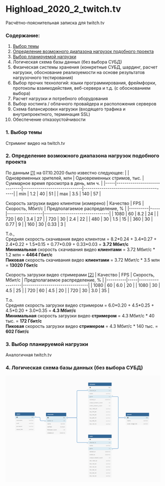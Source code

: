
# Highload_2020_2_twitch.tv
Расчётно-пояснительная записка для twitch.tv

### Содержание:
1.  [Выбор темы](#1--выбор-темы)
2.  [Определение возможного диапазона нагрузок подобного проекта](#2-определение-возможного-диапазона-нагрузок-подобного-проекта)
3.  [Выбор планируемой нагрузки](#3-выбор-планируемой-нагрузки)
4.  Логическая схема базы данных (без выбора СУБД)
5.  Физическая системы хранения (конкретные СУБД, шардинг, расчет нагрузки, обоснование реализуемости на основе результатов нагрузочного тестирования)
6.  Выбор прочих технологий: языки программирования, фреймфорки, протоколы взаимодействия, веб-сервера и т.д. (с обоcнованием выбора)
7.  Расчет нагрузки и потребного оборудования
8.  Выбор хостинга / облачного провайдера и расположения серверов
9.  Схема балансировки нагрузки (входящего трафика и внутрипроектного, терминация SSL)
10.  Обеспечение отказоустойчивости


### 1.  Выбор темы
Стриминг видео на twitch.tv


### 2. Определение возможного диапазона нагрузок подобного проекта

По данным [[1]](https://twitchtracker.com/statistics) на 07.10.2020 было известно следующее:
|     | Одновременных зрителей, млн | Одновременных стримов, тыс. | Суммарное время просмотра в день, млн ч. |
|-----|------------------------------|------------------------------|------------------------------------------|
| min | 1.2                          | 40                           | 51                                       |
| max | 3.5                          | 140                          | 57                                       |

Скорость загрузки видео клиентом (измерено)
| Качество | FPS | Скорость, Мбит/с | Предполагаемое распределение, % |
|----------|-----|------------------|---------------------------------|
| 1080     | 60  | 8.2              | 24                              |
| 720      | 60  | 3.4              | 27                              |
| 720      | 30  | 2.4              | 22                              |
| 480      | 30  | 1.5              | 15                              |
| 360      | 30  | 0.77             | 9                               |
| 160      | 30  | 0.33             | 3                               |

Т.о.,  
Средняя скорость скачивания видео клиентом =  8.2\*0.24 + 3.4\*0.27 + 2.4\*0.22 + 1.5\*0.15 + 0.77\*0.09 + 0.33\*0.03 = **3.72 Мбит/с**  
**Минимальная** скорость скачивания видео **клиентами** = 3.72 Мбит/с \* 1.2 млн = **4464 Гбит/с**  
**Пиковая** скорость скачивания видео **клиентами** = 3.72 Мбит/с \* 3.5 млн = **13020 Гбит/с**  
 
 Скорость загрузки видео стримерами [[2]](https://stream.twitch.tv/encoding/)
| Качество | FPS | Скорость, Мбит/с | Предполагаемое распределение, % |
|----------|-----|------------------|---------------------------------|
| 1080     | 60  | 6.0              | 20                              |
| 1080     | 30  | 4.5              | 25                              |
| 720      | 60  | 4.5              | 20                              |
| 720      | 30  | 3.0              | 35                              |

Т.о.  
Средняя скорость загрузки видео стримером = 6.0\*0.20 + 4.5\*0.25 + 4.5\*0.20 + 3.0\*0.35 = **4.3 Мбит/с**  
**Минимальная** скорость загрузки видео **стримером** = 4.3 Мбит/с \* 40 тыс. = **172 Гбит/с**  
**Пиковая** скорость загрузки видео **стримером** = 4.3 Мбит/с \* 140 тыс. = **602 Гбит/с**  


### 3. Выбор планируемой нагрузки
Аналогичная twitch.tv

### 4. Логическая схема базы данных (без выбора СУБД)
![Database without DBMS](readme_images/db_no_dbms.png)  
